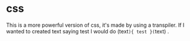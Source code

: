 # css
This is a more powerful version of css, it's made by using a transpiler.
If I wanted to created text saying test I would do (text`){ test }(`text)
.

